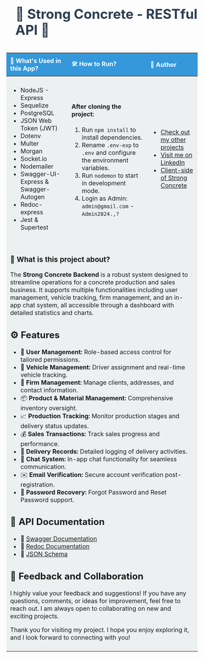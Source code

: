 <div id="user-content-toc" align="center">
  <ul align="left">
    <summary><h1 style="display: inline-block; font-size: 2.5em; color: #2c3e50;">🚧 Strong Concrete - RESTful API 🚧</h1></summary>
  </ul>
</div>

<table style="width:100%; border-collapse: collapse; text-align: left;">
  <thead>
    <tr>
      <th style="padding: 10px; background-color: #3498db; color: white;">🚀 What's Used in this App?</th>
      <th style="padding: 10px; background-color: #3498db; color: white;">🛠️ How to Run?</th>
      <th style="padding: 10px; background-color: #3498db; color: white;">👤 Author</th>
    </tr>
  </thead>
  <tbody>
    <tr>
      <td style="padding: 10px; background-color: #ecf0f1;">
        <ul>
          <li>NodeJS - Express</li>
          <li>Sequelize</li>
          <li>PostgreSQL</li>
          <li>JSON Web Token (JWT)</li>
          <li>Dotenv</li>
          <li>Multer</li>
          <li>Morgan</li>
          <li>Socket.io</li>
          <li>Nodemailer</li>
          <li>Swagger-UI-Express & Swagger-Autogen</li>
          <li>Redoc-express</li>
          <li>Jest & Supertest</li>
        </ul>
      </td>
      <td style="padding: 10px; background-color: #ecf0f1;">
        <h4>After cloning the project:</h4>
        <ol>
          <li>Run <code>npm install</code> to install dependencies.</li>
          <li>Rename <code>.env-exp</code> to <code>.env</code> and configure the environment variables.</li>
          <li>Run <code>nodemon</code> to start in development mode.</li>
          <li>Login as Admin: <code>admin@gmail.com</code> - <code>Admin2024.,?</code></li>
        </ol>
      </td>
      <td style="padding: 10px; background-color: #ecf0f1;">
        <ul>
          <li><a href="https://github.com/AliDurul" target="_blank">Check out my other projects</a></li>
          <li><a href="https://www.linkedin.com/in/ali-durul/" target="_blank">Visit me on LinkedIn</a></li>
          <li><a href="https://github.com/AliDurul/Strong_concrete_Frontend" target="_blank">Client-side of Strong Concrete</a></li>
        </ul>
      </td>
    </tr>
    <tr>
      <td colspan="3" style="padding: 10px; background-color: #ecf0f1;">
        <h3>🌟 What is this project about?</h3>
           <p>
      The <strong>Strong Concrete Backend</strong> is a robust system designed to streamline operations for a concrete production and sales business. It supports multiple functionalities including user management, vehicle tracking, firm management, and an in-app chat system, all accessible through a dashboard with detailed statistics and charts.
    </p>
    <h2>⚙️ Features</h2>
    <ul>
        <li>👥 <strong>User Management:</strong> Role-based access control for tailored permissions.</li>
        <li>🚛 <strong>Vehicle Management:</strong> Driver assignment and real-time vehicle tracking.</li>
        <li>🏢 <strong>Firm Management:</strong> Manage clients, addresses, and contact information.</li>
        <li>📦 <strong>Product & Material Management:</strong> Comprehensive inventory oversight.</li>
        <li>📈 <strong>Production Tracking:</strong> Monitor production stages and delivery status updates.</li>
        <li>💰 <strong>Sales Transactions:</strong> Track sales progress and performance.</li>
        <li>📑 <strong>Delivery Records:</strong> Detailed logging of delivery activities.</li>
        <li>💬 <strong>Chat System:</strong> In-app chat functionality for seamless communication.</li>
        <li>✉️ <strong>Email Verification:</strong> Secure account verification post-registration.</li>
        <li>🔐 <strong>Password Recovery:</strong> Forgot Password and Reset Password support.</li>
    </ul>
    <h2>📄 API Documentation</h2>
    <ul>
        <li>📘 <a href="https://strong-concrete-backend-220e.onrender.com/documents/swagger/" target="_blank">Swagger Documentation</a></li>
        <li>📙 <a href="https://strong-concrete-backend-220e.onrender.com/documents/redoc/" target="_blank">Redoc Documentation</a></li>
        <li>📄 <a href="https://strong-concrete-backend-220e.onrender.com/documents/json" target="_blank">JSON Schema</a></li>
    </ul>
         <h2>💬 Feedback and Collaboration</h2>
          <p> I highly value your feedback and suggestions! If you have any questions, comments, or ideas for improvement,
          feel free to reach out. I am always open to collaborating on new and exciting projects. </p>
          <p> Thank you for visiting my project. I hope you enjoy exploring it, and I look forward to connecting with you! </p>
      </td>
    </tr>
  </tbody>
</table>
